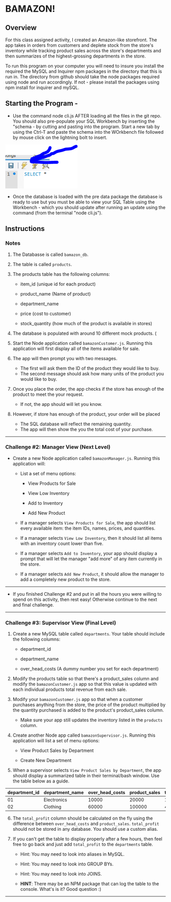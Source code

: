 # BAMAZON!

## Overview

For this class assigned activity, I created an  Amazon-like storefront. The app takes in orders from customers and deplete stock from the store's inventory while tracking product sales across the store's departments and then summarizes of the highest-grossing departments in the store.

To run this program on your computer you will need to insure you install the required the MySQL and Inquirer npm packages in the directory that this is run in. The directory from github should take the node packages required using node and run accordingly. If not - please install the packages using npm install for inquirer and mySQL. 

## Starting the Program - 
* Use the command node cli.js AFTER loading all the files in the git repo. You should also pre-populate your SQL Workbench by inserting the "schema - by cutting and pasting into the program.  Start a new tab by using the Ctrl-T and paste the schema into the WOrkbench file followed by mouse click on the lightning bolt to insert. 

![snip1](Capturescreen1.PNG)


* Once the database is loaded with the pre data package the database is ready to use but you must be able to view your SQL Table using the Workbench - which you should update after running an update using the command (from the terminal "node cli.js").



## Instructions

### Notes

1. The Databasse is called  `bamazon_db`.

2. The table is called  `products`.

3. The products table has the following columns:

   * item_id (unique id for each product)

   * product_name (Name of product)

   * department_name

   * price (cost to customer)

   * stock_quantity (how much of the product is available in stores)

4. The database is populated with around 10 different mock products. (

5. Start the Node application called `bamazonCustomer.js`. Running this application will first display all of the items available for sale. 

6. The app will then prompt you with two messages.

   * The first will ask them the ID of the product they would like to buy.
   * The second message should ask how many units of the product you would like to buy.

7. Once you place the order, the app checks if the store has enough of the product to meet the your request.

   * If not, the app should will let you know.

8. However, if store has enough of the product, your order will be placed 
   * The SQL database will reflect the remaining quantity.
   * The app will then show the you the total cost of your purchase.

- - -


### Challenge #2: Manager View (Next Level)

* Create a new Node application called `bamazonManager.js`. Running this application will:

  * List a set of menu options:

    * View Products for Sale
    
    * View Low Inventory
    
    * Add to Inventory
    
    * Add New Product

  * If a manager selects `View Products for Sale`, the app should list every available item: the item IDs, names, prices, and quantities.

  * If a manager selects `View Low Inventory`, then it should list all items with an inventory count lower than five.

  * If a manager selects `Add to Inventory`, your app should display a prompt that will let the manager "add more" of any item currently in the store.

  * If a manager selects `Add New Product`, it should allow the manager to add a completely new product to the store.

- - -

* If you finished Challenge #2 and put in all the hours you were willing to spend on this activity, then rest easy! Otherwise continue to the next and final challenge.

- - -

### Challenge #3: Supervisor View (Final Level)

1. Create a new MySQL table called `departments`. Your table should include the following columns:

   * department_id

   * department_name

   * over_head_costs (A dummy number you set for each department)

2. Modify the products table so that there's a product_sales column and modify the `bamazonCustomer.js` app so that this value is updated with each individual products total revenue from each sale.

3. Modify your `bamazonCustomer.js` app so that when a customer purchases anything from the store, the price of the product multiplied by the quantity purchased is added to the product's product_sales column.

   * Make sure your app still updates the inventory listed in the `products` column.

4. Create another Node app called `bamazonSupervisor.js`. Running this application will list a set of menu options:

   * View Product Sales by Department
   
   * Create New Department

5. When a supervisor selects `View Product Sales by Department`, the app should display a summarized table in their terminal/bash window. Use the table below as a guide.

| department_id | department_name | over_head_costs | product_sales | total_profit |
| ------------- | --------------- | --------------- | ------------- | ------------ |
| 01            | Electronics     | 10000           | 20000         | 10000        |
| 02            | Clothing        | 60000           | 100000        | 40000        |

6. The `total_profit` column should be calculated on the fly using the difference between `over_head_costs` and `product_sales`. `total_profit` should not be stored in any database. You should use a custom alias.

7. If you can't get the table to display properly after a few hours, then feel free to go back and just add `total_profit` to the `departments` table.

   * Hint: You may need to look into aliases in MySQL.

   * Hint: You may need to look into GROUP BYs.

   * Hint: You may need to look into JOINS.

   * **HINT**: There may be an NPM package that can log the table to the console. What's is it? Good question :)

- - -


